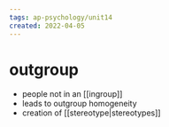 ```yaml
---
tags: ap-psychology/unit14 
created: 2022-04-05
---
```


# outgroup

- people not in an [[ingroup]]
- leads to outgroup homogeneity
- creation of [[stereotype|stereotypes]]

<!---->